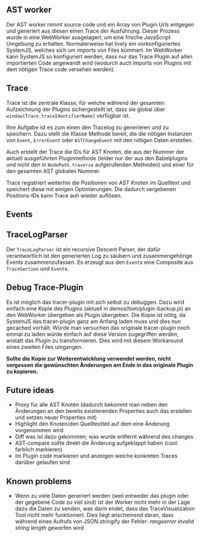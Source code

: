 
## AST worker
Der AST worker nimmt source code und ein Array von Plugin Urls entgegen und generiert aus diesen einen Trace der Ausführung. Dieser Prozess wurde in eine WebWorker ausgelagert, um eine frische JavaScript Umgebung zu erhalten. Normalerweise hat lively ein vorkonfiguriertes SystemJS, welches sich um imports von Files kümmert. Im WebWorker kann SystemJS so konfiguriert werden, dass nur das Trace Plugin auf allen importierten Code angewandt wird (wodurch auch imports von Plugins mit dem nötigen Trace code versehen werden).

## Trace
Trace ist die zentrale Klasse, für welche während der gesamten Aufzeichnung der Plugins sichergestellt ist, dass sie global über ```window[Trace.traceIdentifierName]``` verfügbar ist.

Ihre Aufgabe ist es zum einen den Tracelog zu generieren und zu speichern. Dazu stellt die Klasse Methode bereit, die die nötigen Instanzen von ```Event```, ```ErrorEvent``` oder ```ASTChangeEvent``` mit den nötigen Daten erstellen.

Auch erstellt der Trace die IDs für AST Knoten, die aus der Nummer der aktuell ausgeführten Pluginmethode (leider nur der aus den Babelplugins und nicht den in ```NodePath.traverse``` aufgerufenden Methoden) und einer für den gesamten AST globalen Nummer.

Trace registriert weiterhin die Positionen von AST Knoten im Quelltext und speichert diese mit einigen Optimierungen. Die dadurch vergebenen Positions-IDs kann Trace auh wieder auflösen.

## Events

## TraceLogParser
Der ```TraceLogParser``` ist ein recursive Descent Parser, der dafür verantwortlich ist den generierten Log zu säubern und zusammengehörige Events zusammenzufassen. Es erzeugt aus den ```Event```s eine Composite aus ```TraceSection``` und ```Event```s.


## Debug Trace-Plugin
Es ist möglich das tracer-plugin mit sich selbst zu debuggen. Dazu wird einfach eine Kopie des Plugins (aktuell in demos/tom/plugin-backup.js) an den WebWorker übergeben als Plugin übergeben. Die Kopie ist nötig, da SystemJS das tracer-plugin ganz am Anfang laden muss und dies nun gecached vorhält. Würde man versuchen das originale tracer-plugin noch einmal zu laden würde einfach auf diese Version zugegriffen werden, anstatt das Plugin zu transformieren. Dies wird mit diesem Workaround eines zweiten Files umgangen.

**Sollte die Kopie zur Weiterentwicklung verwendet werden, nicht vergessen die gewünschten Änderungen am Ende in das originale Plugin zu kopieren.**


## Future ideas
* Proxy für alle AST Knoten (dadurch bekommt man neben den Änderungen an den bereits existierenden Properties auch das erstellen und setzen neuer Properties mit)
* Highlight den Knoten/den Quelltextteil auf dem eine Änderung vorgenommen wird
* Diff was ist dazu gekommen; was wurde entfernt während des changes
* AST-compare sollte direkt die Änderung aufgeklappt haben (cool: farblich markieren)
* Im Plugin code markieren und anzeigen welche konkreten Traces darüber gelaufen sind

## Known problems
* Wenn zu viele Daten generiert werden (weil entweder das plugin oder der gegebene Code zu viel sind) ist der Worker nicht mehr in der Lage dazu die Daten zu senden, was darin endet, dass das TraceVisualization Tool nicht mehr funktioniert. Dies liegt anscheinend daran, dass während eines Aufrufs von JSON.stringify der Fehler: _rangeerror invalid string length_ geworfen wird